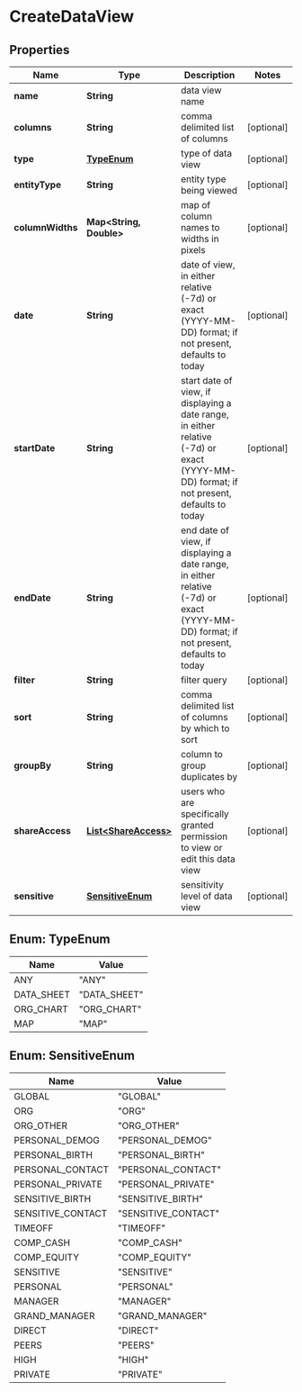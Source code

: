 

# CreateDataView


## Properties

| Name | Type | Description | Notes |
|------------ | ------------- | ------------- | -------------|
|**name** | **String** | data view name |  |
|**columns** | **String** | comma delimited list of columns |  [optional] |
|**type** | [**TypeEnum**](#TypeEnum) | type of data view |  [optional] |
|**entityType** | **String** | entity type being viewed |  [optional] |
|**columnWidths** | **Map&lt;String, Double&gt;** | map of column names to widths in pixels |  [optional] |
|**date** | **String** | date of view, in either relative (-7d) or exact (YYYY-MM-DD) format; if not present, defaults to today |  [optional] |
|**startDate** | **String** | start date of view, if displaying a date range, in either relative (-7d) or exact (YYYY-MM-DD) format; if not present, defaults to today |  [optional] |
|**endDate** | **String** | end date of view, if displaying a date range, in either relative (-7d) or exact (YYYY-MM-DD) format; if not present, defaults to today |  [optional] |
|**filter** | **String** | filter query |  [optional] |
|**sort** | **String** | comma delimited list of columns by which to sort |  [optional] |
|**groupBy** | **String** | column to group duplicates by |  [optional] |
|**shareAccess** | [**List&lt;ShareAccess&gt;**](ShareAccess.md) | users who are specifically granted permission to view or edit this data view |  [optional] |
|**sensitive** | [**SensitiveEnum**](#SensitiveEnum) | sensitivity level of data view |  [optional] |



## Enum: TypeEnum

| Name | Value |
|---- | -----|
| ANY | &quot;ANY&quot; |
| DATA_SHEET | &quot;DATA_SHEET&quot; |
| ORG_CHART | &quot;ORG_CHART&quot; |
| MAP | &quot;MAP&quot; |



## Enum: SensitiveEnum

| Name | Value |
|---- | -----|
| GLOBAL | &quot;GLOBAL&quot; |
| ORG | &quot;ORG&quot; |
| ORG_OTHER | &quot;ORG_OTHER&quot; |
| PERSONAL_DEMOG | &quot;PERSONAL_DEMOG&quot; |
| PERSONAL_BIRTH | &quot;PERSONAL_BIRTH&quot; |
| PERSONAL_CONTACT | &quot;PERSONAL_CONTACT&quot; |
| PERSONAL_PRIVATE | &quot;PERSONAL_PRIVATE&quot; |
| SENSITIVE_BIRTH | &quot;SENSITIVE_BIRTH&quot; |
| SENSITIVE_CONTACT | &quot;SENSITIVE_CONTACT&quot; |
| TIMEOFF | &quot;TIMEOFF&quot; |
| COMP_CASH | &quot;COMP_CASH&quot; |
| COMP_EQUITY | &quot;COMP_EQUITY&quot; |
| SENSITIVE | &quot;SENSITIVE&quot; |
| PERSONAL | &quot;PERSONAL&quot; |
| MANAGER | &quot;MANAGER&quot; |
| GRAND_MANAGER | &quot;GRAND_MANAGER&quot; |
| DIRECT | &quot;DIRECT&quot; |
| PEERS | &quot;PEERS&quot; |
| HIGH | &quot;HIGH&quot; |
| PRIVATE | &quot;PRIVATE&quot; |



